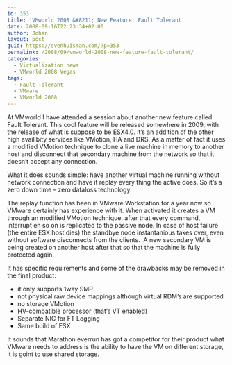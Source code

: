 ```yaml
---
id: 353
title: 'VMworld 2008 &#8211; New Feature: Fault Tolerant'
date: 2008-09-16T22:23:34+02:00
author: Johan
layout: post
guid: https://svenhuisman.com/?p=353
permalink: /2008/09/vmworld-2008-new-feature-fault-tolerant/
categories:
  - Virtualization news
  - VMworld 2008 Vegas
tags:
  - Fault Tolerant
  - VMware
  - VMworld 2008
---
```

At VMworld I have attended a session about another new feature called Fault Tolerant. This cool feature will be released somewhere in 2009, with the release of what is suppose to be ESX4.0. It&#8217;s an addition of the other high availibity services like VMotion, HA and DRS. As a matter of fact it uses a modified VMotion technique to clone a live machine in memory to another host and disconnect that secondary machine from the network so that it doesn&#8217;t accept any connection.<!--more-->

What it does sounds simple: have another virtual machine running without network connection and have it replay every thing the active does. So it&#8217;s a zero down time &#8211; zero dataloss technology.

The replay function has been in VMware Workstation for a year now so VMware certainly has experience with it. When activated it creates a VM through an modified VMotion technique, after that every command, interrupt en so on is replicated to the passive node. In case of host failure (the entire ESX host dies) the standbye node instantanious takes over, even without software disconnects from the clients.  A new secondary VM is being created on another host after that so that the machine is fully protected again.

It has specific requirements and some of the drawbacks may be removed in the final product:  

  * it only supports 1way SMP
  * not physical raw device mappings although virtual RDM&#8217;s are supported
  * no storage VMotion
  * HV-compatible processor (that&#8217;s VT enabled)
  * Separate NIC for FT Logging
  * Same build of ESX

It sounds that Marathon everrun has got a competitor for their product what VMware needs to address is the ability to have the VM on different storage, it is goint to use shared storage.